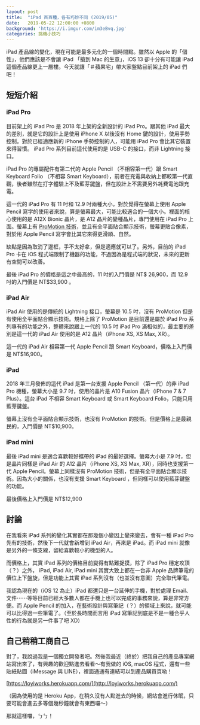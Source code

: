 ```yaml
---
layout: post
title:  "iPad 百百種，各有巧妙不同 (2019/05)"
date:   2019-05-22 12:00:00 +0800
background: 'https://i.imgur.com/im3eBvq.jpg'
categories: 挑機小技巧
---
```

iPad 產品線的變化，現在可能是最多元化的一個時間點。雖然以 Apple 的「個性」，他們應該是不會讓 iPad 「搶到 Mac 的生意」，iOS 13 卻十分有可能讓 iPad 這個產品線更上一層樓。今天就讓「＃蘋果宅」帶大家盤點目前架上的 iPad 們吧！

## 短短介紹

### **iPad Pro**

目前架上的 iPad Pro 是 2018 年上架的全新設計的 iPad Pro。跟其他 iPad 最大的差別，就是它的設計上是使用 iPhone X 以後沒有 Home 鍵的設計，使用手勢控制。對於已經適應新的 iPhone 手勢控制的人，可能用 iPad Pro 會比其它裝置來得習慣。 iPad Pro 系列目前這代使用的是 USB-C 的接口，而非 Lightning 接口。

iPad Pro 的專屬配件有第二代的 Apple Pencil （不相容第一代）跟 Smart Keyboard Folio （不相容 Smart Keyboard），前者在充電與收納上都較第一代直觀，後者雖然在打字體驗上不及藍芽鍵盤，但在設計上不需要另外耗費電池跟充電。

這一代的 iPad Pro 有 11 吋和 12.9 吋兩種大小，對於覺得在螢幕上使用 Apple Pencil 寫字的使用者來說，算是螢幕最大，可能比較適合的一個大小。裡面的核心使用的是 A12X Bionic 晶片，是 A12 晶片的變種晶片，專門使用在 iPad Pro 上面。螢幕上有 [ProMotion 技術]({{site.url}}{{site.baseurl}}/技術名詞小解析/2019/05/08/Apple-ProMotion.html)，並且有全平面貼合顯示技術，螢幕更貼合像素，對於用 Apple Pencil 寫字會比其它來得更滑順、自然。

缺點是因為取消了邊框，手不太好拿，但是適應就可以了。另外，目前的 iPad Pro 卡在 iOS 程式端限制了機器的功能，不過因為是程式端的狀況，未來的更新有空間可以改善。

最後 iPad Pro 的價格是這之中最高的，11 吋的入門價是 NT$ 26,900，而 12.9 吋的入門價是 NT$33,900 。

### **iPad Air**

iPad Air 使用的是傳統的 Lightning 接口，螢幕是 10.5 吋，沒有 ProMotion 但是有使用全平面貼合顯示技術。規格上除了 ProMotion 是目前還是屬於 iPad Pro 系列專有的功能之外，整體來說跟上一代的 10.5 吋 iPad Pro 滿相似的，最主要的差別是這一代的 iPad Air 使用的是 A12 晶片（iPhone XS, XS Max, XR）。

這一代的 iPad Air 相容第一代 Apple Pencil 跟 Smart Keyboard，價格上入門價是 NT$16,900。

### **iPad**

2018 年三月發佈的這代 iPad 是第一台支援 Apple Pencil （第一代）的非 iPad Pro 機種，螢幕大小是 9.7 吋，使用的晶片是 A10 Fusion 晶片（iPhone 7 & 7 Plus）。這台 iPad 不相容 Smart Keyboard 或 Smart Keyboard Folio，只能只用藍芽鍵盤。

螢幕上沒有全平面貼合顯示技術，也沒有 ProMotion 的技術。但是價格上是最親民的，入門價是 NT$10,900。

### **iPad mini**

最後 iPad mini 是適合喜歡較好攜帶的 iPad 的最好選擇。螢幕大小是 7.9 吋，但是晶片同樣是 iPad Air 的 A12 晶片（iPhone XS, XS Max, XR），同時也支援第一代 Apple Pencil。螢幕上同樣沒有 ProMotion 技術，但是有全平面貼合顯示技術。因為大小的關係，也沒有支援 Smart Keyboard ，但同樣可以使用藍芽鍵盤的功能。

最後價格上入門價是 NT$12,900

## 討論

在我看來 iPad 系列的變化其實都在那幾個小變因上變來變去，會有一種 iPad Pro 先有的技術，然後下一代就會新增到 iPad Air，再來是 iPad。而 iPad mini 就像是另外的一條支線，留給喜歡較小的機型的人。

而價格上，其實 iPad 系列的價格目前變得有點難捉摸，除了 iPad Pro 穩定攻頂（？）之外， iPad, iPad Air, iPad mini 其實大致上都在一台非 Apple 品牌筆電的價位上下盤旋，但是功能上其實 iPad 系列沒有（也並沒有意圖）完全取代筆電。

我認為現在的（iOS 12 為止）iPad 都還只是一台延伸的手機，對於處理 Email、文件⋯⋯等等目前已經大多數人都在手機上也可以完成的事務來說，算是非常方便。而 Apple Pencil 的加入，在藝術設計與寫筆記（？）的領域上來說，就可能可以比得過一些筆電了。（至於長時間而言用 iPad 寫筆記到底是不是一種合乎人性的行為就是另一件事了吧 XD）

## 自己稍稍工商自己

對了，我說過我是一個獨立開發者吧。然後我最近（終於）把我自己的產品專案網站寫出來了，有興趣的歡迎點進去看看～有我做的 iOS, macOS 程式，還有一些貼紙貼圖（iMessage 與 LINE），裡面通通有連結可以到產品購買頁呦！

[https://loyiworks.herokuapp.com/](http://loyiworks.herokuapp.com/)

（因為使用的是 Heroku App，在稍久沒有人點進去的時候，網站會進行休眠，只要可能會進去多等個幾秒鐘就會有東西囉～）

那就這樣囉，ㄅㄅ！